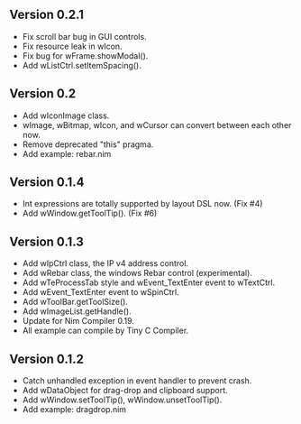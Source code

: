 Version 0.2.1
-------------
* Fix scroll bar bug in GUI controls.
* Fix resource leak in wIcon.
* Fix bug for wFrame.showModal().
* Add wListCtrl.setItemSpacing().

Version 0.2
-----------
* Add wIconImage class.
* wImage, wBitmap, wIcon, and wCursor can convert between each other now.
* Remove deprecated "this" pragma.
* Add example: rebar.nim

Version 0.1.4
-------------
* Int expressions are totally supported by layout DSL now. (Fix #4)
* Add wWindow.getToolTip(). (Fix #6)

Version 0.1.3
-------------
* Add wIpCtrl class, the IP v4 address control.
* Add wRebar class, the windows Rebar control (experimental).
* Add wTeProcessTab style and wEvent_TextEnter event to wTextCtrl.
* Add wEvent_TextEnter event to wSpinCtrl.
* Add wToolBar.getToolSize().
* Add wImageList.getHandle().
* Update for Nim Compiler 0.19.
* All example can compile by Tiny C Compiler.

Version 0.1.2
-------------
* Catch unhandled exception in event handler to prevent crash.
* Add wDataObject for drag-drop and clipboard support.
* Add wWindow.setToolTip(), wWindow.unsetToolTip().
* Add example: dragdrop.nim
